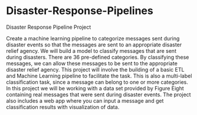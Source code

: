 # Disaster-Response-Pipelines
Disaster Response Pipeline Project 

Create a machine learning pipeline to categorize messages sent during disaster events so that the messages are sent to an appropriate disaster relief agency. We will build a model to classify messages that are sent during disasters. There are 36 pre-defined categories. By classifying these messages, we can allow these messages to be sent to the appropriate disaster relief agency. This project will involve the building of a basic ETL and Machine Learning pipeline to facilitate the task. This is also a multi-label classification task, since a message can belong to one or more categories. 
In this project we will be working with a data set provided by Figure Eight containing real messages that were sent during disaster events.
The project also includes a web app where you can input a message and get classification results with visualization of data.

